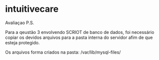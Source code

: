 # intuitivecare
Avaliaçao P.S.


Para a qeustão 3 envolvendo SCRIOT de banco de dados, foi necessário copiar os devidos arquivos para a pasta interna do servidor afim de que esteja protegido.

Os arquivos forma criados na pasta:
/var/lib/mysql-files/
